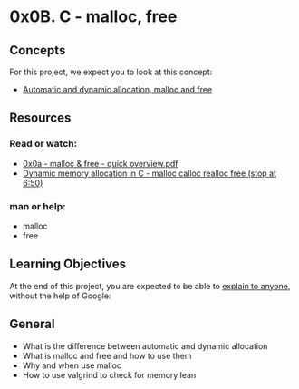 # 0x0B. C - malloc, free

## Concepts
  For this project, we expect you to look at this concept:

  * [Automatic and dynamic allocation, malloc and free](https://intranet.alxswe.com/concepts/62)

## Resources
  ### Read or watch:

  * [0x0a - malloc & free - quick overview.pdf](https://intranet.alxswe.com/rltoken/7q6RmWq86XkUhvmlhrg9bg)
  * [Dynamic memory allocation in C - malloc calloc realloc free (stop at 6:50)](https://intranet.alxswe.com/rltoken/pfGb2oVIYLO_1a8jtFGQYw)

  ### man or help:

  * malloc
  * free
## Learning Objectives
At the end of this project, you are expected to be able to [explain to anyone](https://intranet.alxswe.com/rltoken/f-MGO-Fu4KSrem3R6GkEyw), without the help of Google:

## General
* What is the difference between automatic and dynamic allocation
* What is malloc and free and how to use them
* Why and when use malloc
* How to use valgrind to check for memory lean
